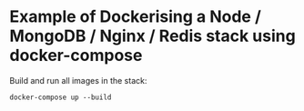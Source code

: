 # Example of Dockerising a Node / MongoDB / Nginx / Redis stack using docker-compose

Build and run all images in the stack:
```
docker-compose up --build
```
